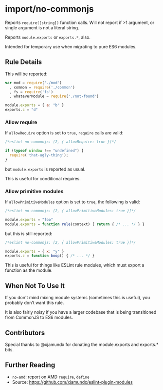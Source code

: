 # import/no-commonjs

Reports `require([string])` function calls. Will not report if >1 argument,
or single argument is not a literal string.

Reports `module.exports` or `exports.*`, also.

Intended for temporary use when migrating to pure ES6 modules.

## Rule Details

This will be reported:

```js
var mod = require('./mod')
  , common = require('./common')
  , fs = require('fs')
  , whateverModule = require('./not-found')

module.exports = { a: "b" }
exports.c = "d"
```

### Allow require

If `allowRequire` option is set to `true`, `require` calls are valid:

```js
/*eslint no-commonjs: [2, { allowRequire: true }]*/

if (typeof window !== "undefined") {
  require('that-ugly-thing');
}
```

but `module.exports` is reported as usual.

This is useful for conditional requires.

### Allow primitive modules

If `allowPrimitiveModules` option is set to `true`, the following is valid:

```js
/*eslint no-commonjs: [2, { allowPrimitiveModules: true }]*/

module.exports = "foo"
module.exports = function rule(context) { return { /* ... */ } }
```

but this is still reported:

```js
/*eslint no-commonjs: [2, { allowPrimitiveModules: true }]*/

module.exports = { x: "y" }
exports.z = function boop() { /* ... */ }
```

This is useful for things like ESLint rule modules, which must export a function as
the module.

## When Not To Use It

If you don't mind mixing module systems (sometimes this is useful), you probably
don't want this rule.

It is also fairly noisy if you have a larger codebase that is being transitioned
from CommonJS to ES6 modules.


## Contributors

Special thanks to @xjamundx for donating the module.exports and exports.* bits.

## Further Reading

- [`no-amd`](./no-amd.md): report on AMD `require`, `define`
- Source: https://github.com/xjamundx/eslint-plugin-modules
